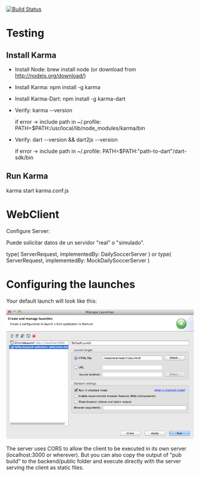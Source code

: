 [![Build Status](https://drone.io/github.com/DailySoccer/webclient/status.png)](https://drone.io/github.com/DailySoccer/webclient/latest)

Testing
=============

Install Karma
-------------

- Install Node: brew install node  (or download from http://nodejs.org/download/)

- Install Karma: npm install -g karma

- Install Karma-Dart: npm install -g karma-dart 

- Verify: karma --version

  if error -> include path in ~/.profile: PATH=$PATH:/usr/local/lib/node_modules/karma/bin

- Verify: dart --version && dart2js --version

  if error -> include path in ~/.profile: PATH=$PATH:"path-to-dart"/dart-sdk/bin

Run Karma
---------

  karma start karma.conf.js

WebClient
=========

Configure Server:

Puede solicitar datos de un servidor "real" o "simulado".

type( ServerRequest, implementedBy: DailySoccerServer )
or
type( ServerRequest, implementedBy: MockDailySoccerServer )


Configuring the launches
=========================

Your default launch will look like this:

![alt tag](doc/launch01.png)

The server uses CORS to allow the client to be executed in its own server (localhost:3000 or wherever). But you can also copy 
the output of "pub build" to the backend/public folder and execute directly with the server serving the client as static files.


